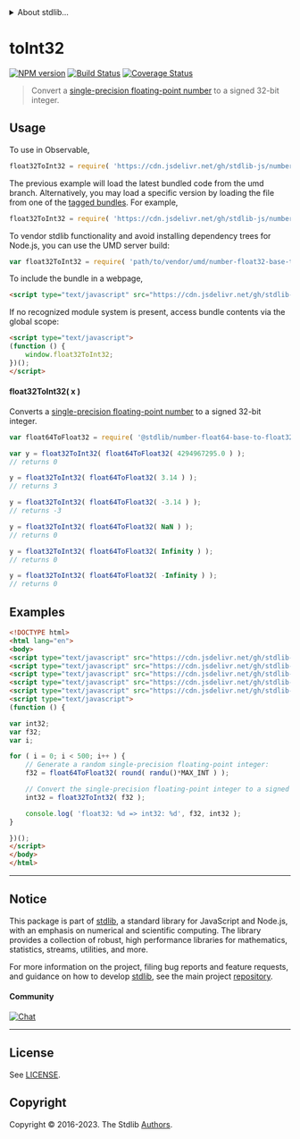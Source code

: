 <!--

@license Apache-2.0

Copyright (c) 2018 The Stdlib Authors.

Licensed under the Apache License, Version 2.0 (the "License");
you may not use this file except in compliance with the License.
You may obtain a copy of the License at

   http://www.apache.org/licenses/LICENSE-2.0

Unless required by applicable law or agreed to in writing, software
distributed under the License is distributed on an "AS IS" BASIS,
WITHOUT WARRANTIES OR CONDITIONS OF ANY KIND, either express or implied.
See the License for the specific language governing permissions and
limitations under the License.

-->


<details>
  <summary>
    About stdlib...
  </summary>
  <p>We believe in a future in which the web is a preferred environment for numerical computation. To help realize this future, we've built stdlib. stdlib is a standard library, with an emphasis on numerical and scientific computation, written in JavaScript (and C) for execution in browsers and in Node.js.</p>
  <p>The library is fully decomposable, being architected in such a way that you can swap out and mix and match APIs and functionality to cater to your exact preferences and use cases.</p>
  <p>When you use stdlib, you can be absolutely certain that you are using the most thorough, rigorous, well-written, studied, documented, tested, measured, and high-quality code out there.</p>
  <p>To join us in bringing numerical computing to the web, get started by checking us out on <a href="https://github.com/stdlib-js/stdlib">GitHub</a>, and please consider <a href="https://opencollective.com/stdlib">financially supporting stdlib</a>. We greatly appreciate your continued support!</p>
</details>

# toInt32

[![NPM version][npm-image]][npm-url] [![Build Status][test-image]][test-url] [![Coverage Status][coverage-image]][coverage-url] <!-- [![dependencies][dependencies-image]][dependencies-url] -->

> Convert a [single-precision floating-point number][ieee754] to a signed 32-bit integer.



<section class="usage">

## Usage

To use in Observable,

```javascript
float32ToInt32 = require( 'https://cdn.jsdelivr.net/gh/stdlib-js/number-float32-base-to-int32@umd/browser.js' )
```
The previous example will load the latest bundled code from the umd branch. Alternatively, you may load a specific version by loading the file from one of the [tagged bundles](https://github.com/stdlib-js/number-float32-base-to-int32/tags). For example,

```javascript
float32ToInt32 = require( 'https://cdn.jsdelivr.net/gh/stdlib-js/number-float32-base-to-int32@v0.1.1-umd/browser.js' )
```

To vendor stdlib functionality and avoid installing dependency trees for Node.js, you can use the UMD server build:

```javascript
var float32ToInt32 = require( 'path/to/vendor/umd/number-float32-base-to-int32/index.js' )
```

To include the bundle in a webpage,

```html
<script type="text/javascript" src="https://cdn.jsdelivr.net/gh/stdlib-js/number-float32-base-to-int32@umd/browser.js"></script>
```

If no recognized module system is present, access bundle contents via the global scope:

```html
<script type="text/javascript">
(function () {
    window.float32ToInt32;
})();
</script>
```

#### float32ToInt32( x )

Converts a [single-precision floating-point number][ieee754] to a signed 32-bit integer.

```javascript
var float64ToFloat32 = require( '@stdlib/number-float64-base-to-float32' );

var y = float32ToInt32( float64ToFloat32( 4294967295.0 ) );
// returns 0

y = float32ToInt32( float64ToFloat32( 3.14 ) );
// returns 3

y = float32ToInt32( float64ToFloat32( -3.14 ) );
// returns -3

y = float32ToInt32( float64ToFloat32( NaN ) );
// returns 0

y = float32ToInt32( float64ToFloat32( Infinity ) );
// returns 0

y = float32ToInt32( float64ToFloat32( -Infinity ) );
// returns 0
```

</section>

<!-- /.usage -->

<section class="examples">

## Examples

<!-- eslint no-undef: "error" -->

```html
<!DOCTYPE html>
<html lang="en">
<body>
<script type="text/javascript" src="https://cdn.jsdelivr.net/gh/stdlib-js/random-base-randu@umd/browser.js"></script>
<script type="text/javascript" src="https://cdn.jsdelivr.net/gh/stdlib-js/math-base-special-round@umd/browser.js"></script>
<script type="text/javascript" src="https://cdn.jsdelivr.net/gh/stdlib-js/constants-uint32-max@umd/browser.js"></script>
<script type="text/javascript" src="https://cdn.jsdelivr.net/gh/stdlib-js/number-float64-base-to-float32@umd/browser.js"></script>
<script type="text/javascript" src="https://cdn.jsdelivr.net/gh/stdlib-js/number-float32-base-to-int32@umd/browser.js"></script>
<script type="text/javascript">
(function () {

var int32;
var f32;
var i;

for ( i = 0; i < 500; i++ ) {
    // Generate a random single-precision floating-point integer:
    f32 = float64ToFloat32( round( randu()*MAX_INT ) );

    // Convert the single-precision floating-point integer to a signed integer:
    int32 = float32ToInt32( f32 );

    console.log( 'float32: %d => int32: %d', f32, int32 );
}

})();
</script>
</body>
</html>
```

</section>

<!-- /.examples -->

<!-- Section for related `stdlib` packages. Do not manually edit this section, as it is automatically populated. -->

<section class="related">

</section>

<!-- /.related -->

<!-- Section for all links. Make sure to keep an empty line after the `section` element and another before the `/section` close. -->


<section class="main-repo" >

* * *

## Notice

This package is part of [stdlib][stdlib], a standard library for JavaScript and Node.js, with an emphasis on numerical and scientific computing. The library provides a collection of robust, high performance libraries for mathematics, statistics, streams, utilities, and more.

For more information on the project, filing bug reports and feature requests, and guidance on how to develop [stdlib][stdlib], see the main project [repository][stdlib].

#### Community

[![Chat][chat-image]][chat-url]

---

## License

See [LICENSE][stdlib-license].


## Copyright

Copyright &copy; 2016-2023. The Stdlib [Authors][stdlib-authors].

</section>

<!-- /.stdlib -->

<!-- Section for all links. Make sure to keep an empty line after the `section` element and another before the `/section` close. -->

<section class="links">

[npm-image]: http://img.shields.io/npm/v/@stdlib/number-float32-base-to-int32.svg
[npm-url]: https://npmjs.org/package/@stdlib/number-float32-base-to-int32

[test-image]: https://github.com/stdlib-js/number-float32-base-to-int32/actions/workflows/test.yml/badge.svg?branch=v0.1.1
[test-url]: https://github.com/stdlib-js/number-float32-base-to-int32/actions/workflows/test.yml?query=branch:v0.1.1

[coverage-image]: https://img.shields.io/codecov/c/github/stdlib-js/number-float32-base-to-int32/main.svg
[coverage-url]: https://codecov.io/github/stdlib-js/number-float32-base-to-int32?branch=main

<!--

[dependencies-image]: https://img.shields.io/david/stdlib-js/number-float32-base-to-int32.svg
[dependencies-url]: https://david-dm.org/stdlib-js/number-float32-base-to-int32/main

-->

[chat-image]: https://img.shields.io/gitter/room/stdlib-js/stdlib.svg
[chat-url]: https://app.gitter.im/#/room/#stdlib-js_stdlib:gitter.im

[stdlib]: https://github.com/stdlib-js/stdlib

[stdlib-authors]: https://github.com/stdlib-js/stdlib/graphs/contributors

[umd]: https://github.com/umdjs/umd
[es-module]: https://developer.mozilla.org/en-US/docs/Web/JavaScript/Guide/Modules

[deno-url]: https://github.com/stdlib-js/number-float32-base-to-int32/tree/deno
[umd-url]: https://github.com/stdlib-js/number-float32-base-to-int32/tree/umd
[esm-url]: https://github.com/stdlib-js/number-float32-base-to-int32/tree/esm
[branches-url]: https://github.com/stdlib-js/number-float32-base-to-int32/blob/main/branches.md

[stdlib-license]: https://raw.githubusercontent.com/stdlib-js/number-float32-base-to-int32/main/LICENSE

[ieee754]: https://en.wikipedia.org/wiki/IEEE_754-1985

</section>

<!-- /.links -->
